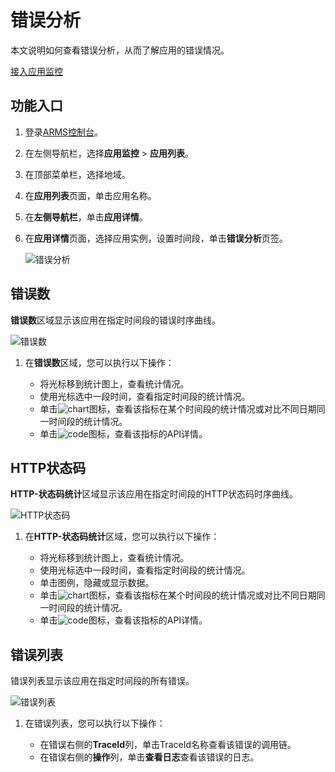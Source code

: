 # 错误分析

本文说明如何查看错误分析，从而了解应用的错误情况。

[接入应用监控](/intl.zh-CN/应用监控/接入应用监控/应用监控接入概述.md)

## 功能入口

1.  登录[ARMS控制台](https://arms-ap-southeast-1.console.aliyun.com/#/home)。

2.  在左侧导航栏，选择**应用监控** \> **应用列表**。

3.  在顶部菜单栏，选择地域。

4.  在**应用列表**页面，单击应用名称。

5.  在**左侧导航栏**，单击**应用详情**。

6.  在**应用详情**页面，选择应用实例，设置时间段，单击**错误分析**页签。

    ![错误分析](https://static-aliyun-doc.oss-accelerate.aliyuncs.com/assets/img/zh-CN/7694191161/p231802.png)


## 错误数

**错误数**区域显示该应用在指定时间段的错误时序曲线。

![错误数](https://static-aliyun-doc.oss-accelerate.aliyuncs.com/assets/img/zh-CN/7694191161/p235714.png)

1.  在**错误数**区域，您可以执行以下操作：

    -   将光标移到统计图上，查看统计情况。
    -   使用光标选中一段时间，查看指定时间段的统计情况。
    -   单击![chart](https://static-aliyun-doc.oss-accelerate.aliyuncs.com/assets/img/zh-CN/9617031161/p230753.png)图标，查看该指标在某个时间段的统计情况或对比不同日期同一时间段的统计情况。
    -   单击![code](https://static-aliyun-doc.oss-accelerate.aliyuncs.com/assets/img/zh-CN/7567031161/p230759.png)图标，查看该指标的API详情。

## HTTP状态码

**HTTP-状态码统计**区域显示该应用在指定时间段的HTTP状态码时序曲线。

![HTTP状态码](https://static-aliyun-doc.oss-accelerate.aliyuncs.com/assets/img/zh-CN/7694191161/p235727.png)

1.  在**HTTP-状态码统计**区域，您可以执行以下操作：

    -   将光标移到统计图上，查看统计情况。
    -   使用光标选中一段时间，查看指定时间段的统计情况。
    -   单击图例，隐藏或显示数据。
    -   单击![chart](https://static-aliyun-doc.oss-accelerate.aliyuncs.com/assets/img/zh-CN/9617031161/p230753.png)图标，查看该指标在某个时间段的统计情况或对比不同日期同一时间段的统计情况。
    -   单击![code](https://static-aliyun-doc.oss-accelerate.aliyuncs.com/assets/img/zh-CN/7567031161/p230759.png)图标，查看该指标的API详情。

## 错误列表

错误列表显示该应用在指定时间段的所有错误。

![错误列表](https://static-aliyun-doc.oss-accelerate.aliyuncs.com/assets/img/zh-CN/7694191161/p235738.png)

1.  在错误列表，您可以执行以下操作：

    -   在错误右侧的**TraceId**列，单击TraceId名称查看该错误的调用链。
    -   在错误右侧的**操作**列，单击**查看日志**查看该错误的日志。

